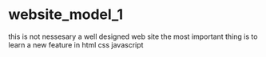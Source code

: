 # website_model_1
this is not nessesary a well designed web site the most important thing is to learn a new feature in html css javascript
